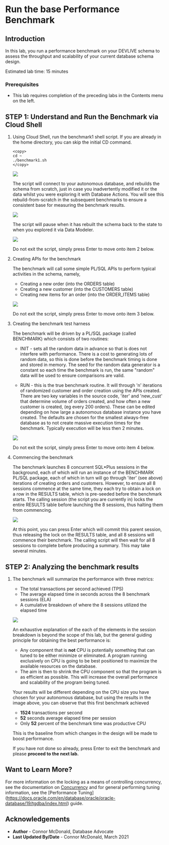 <!-- Updated March 24, 2020 -->


# Run the base Performance Benchmark


## Introduction

In this lab, you run a performance benchmark on your DEVLIVE schema to assess the throughput and scalability of your current database schema design.

Estimated lab time: 15 minutes

### Prerequisites

-   This lab requires completion of the preceding labs in the Contents menu on the left.

## **STEP 1:** Understand and Run the Benchmark via Cloud Shell

1. Using Cloud Shell, run the benchmark1 shell script. If you are already in the home directory, you can skip the initial CD command.

    ```
    <copy>
    cd ~
    ./benchmark1.sh
    </copy>
    ```

    ![](./images/bench1.png " ")

    The script will connect to your autonomous database, and rebuilds the schema from scratch, just in case you inadvertently modified it or the data whilst you were exploring it with Database Actions. You will see this rebuild-from-scratch in the subsequent benchmarks to ensure a consistent base for measuring the benchmark results.

    ![](./images/bench2.png " ")

    The script will pause when it has rebuilt the schema back to the state to when you explored it via Data Modeler.

    ![](./images/bench3.png " ")

    Do not exit the script, simply press Enter to move onto item 2 below.

2. Creating APIs for the benchmark

    The benchmark will call some simple PL/SQL APIs to perform typical activities in the schema, namely,

      - Creating a new order (into the ORDERS table)
      - Creating a new customer (into the CUSTOMERS table)
      - Creating new items for an order (into the ORDER_ITEMS table)

    ![](./images/bench4.png " ")

    Do not exit the script, simply press Enter to move onto item 3 below.

3. Creating the benchmark test harness

    The benchmark will be driven by a PL/SQL package (called BENCHMARK) which consists of two routines:

    - INIT - sets all the random data in advance so that is does not interfere with performance.  There is a cost to generating lots of random data, so this is done before the benchmark timing is done and stored in memory.  The seed for the random data generator is a constant so each time the benchmark is run, the same "random" data will be used to ensure comparisons are valid.

    - RUN - this is the true benchmark routine.  It will through 'n' iterations of randomized customer and order creation using the APIs created. There are two key variables in the source code, 'iter' and 'new_cust' that determine volume of orders created, and how often a new customer is created, (eg every 200 orders). These can be edited depending on how large a autonomous database instance you have created. The defaults are chosen for the smallest always-free database as to not create massive execution times for the benchmark.  Typically execution will be less then 2 minutes.

    ![](./images/bench5.png " ")

    Do not exit the script, simply press Enter to move onto item 4 below.

4. Commencing the benchmark

    The benchmark launches 8 concurrent SQL*Plus sessions in the background, each of which will run an instance of the BENCHMARK PL/SQL package, each of which in turn will go through 'iter' (see above) iterations of creating orders and customers. However, to ensure all 8 sessions commence at the same time, they each try to obtain a lock on a row in the RESULTS table, which is pre-seeded before the benchmark starts.  The calling session (the script you are currently in) locks the entire RESULTS table before launching the 8 sessions, thus halting them from commencing.  

     ![](./images/bench6.png " ")

    At this point, you can press Enter which will commit this parent session, thus releasing the lock on the RESULTS table, and all 8 sessions will commence their benchmark. The calling script will then wait for all 8 sessions to complete before producing a summary. This may take several minutes.

## **STEP 2:** Analyzing the benchmark results

1. The benchmark will summarize the performance with three metrics:

      - The total transactions per second achieved (TPS)
      - The average elapsed time in seconds across the 8 benchmark sessions (ELA)
      - A cumulative breakdown of where the 8 sessions utilized the elapsed time

    ![](./images/bench7.png " ")

    An exhaustive explanation of the each of the elements in the session breakdown is beyond the scope of this lab, but the general guiding principle for obtaining the best performance is:

      - Any component that is **not** CPU is potentially something that can tuned to be either minimize or eliminated. A program running exclusively on CPU is going to be best positioned to maximize the available resources on the database.
      - The aim is then to shrink the CPU component so that the program is as efficient as possible. This will increase the overall performance and scalability of the program being tuned.

    Your results will be different depending on the CPU size you have chosen for your autonomous database, but using the results in the image above, you can observe that this first benchmark achieved

    - **1524** transactions per second
    - **52** seconds average elapsed time per session
    - Only **52** percent of the benchmark time was productive CPU

    This is the baseline from which changes in the design will be made to boost performance.

    If you have not done so already, press Enter to exit the benchmark and please **proceed to the next lab.**

## Want to Learn More?

For more information on the locking as a means of controlling concurrency, see the documentation on [Concurrency](https://docs.oracle.com/en/database/oracle/oracle-database/19/cncpt/data-concurrency-and-consistency.html#GUID-E8CBA9C5-58E3-460F-A82A-850E0152E95C) and for general performing tuning information, see the [Performance Tuning] (https://docs.oracle.com/en/database/oracle/oracle-database/19/tgdba/index.html) guide.

## Acknowledgements

- **Author** - Connor McDonald, Database Advocate
- **Last Updated By/Date** - Connor McDonald, March 2021
